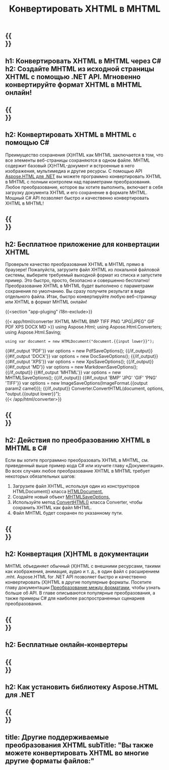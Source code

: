 ﻿---
translation: true
template: /templates/_template-conversion-child.md
title: Конвертировать XHTML в MHTML
description: Преобразование XHTML в MHTML на C#. Легко используйте API в любом приложении .NET. Попробуйте онлайн-конвертер XHTML в MHTML бесплатно!
url: /net/conversion/xhtml-to-mhtml/
family: html
platformtag: net
feature: conversion
informat: XHTML
outformat: MHTML
otherformats: PDF XPS DOCX GIF JPEG PNG TIFF BMP HTML MD
---

{{<section banner>}}
---
h1: Конвертировать XHTML в MHTML через C#
h2: Создайте MHTML из исходной страницы XHTML с помощью .NET API. Мгновенно конвертируйте формат XHTML в MHTML онлайн!
---

{{<section overview>}}
---
h2: Конвертировать XHTML в MHTML с помощью C#
---

Преимущество сохранения (X)HTML как MHTML заключается в том, что все элементы веб-страницы сохраняются в одном файле. MHTML содержит базовый (X)HTML-документ и встроенные в него изображения, мультимедиа и другие ресурсы. С помощью API [Aspose.HTML для .NET](https://products.aspose.com/html/net/) вы можете программно конвертировать XHTML в MHTML с полным контролем над параметрами преобразования. Любое преобразование, которое вы хотите выполнить, включает в себя загрузку документа XHTML и его сохранение в формате MHTML. Мощный C# API позволяет быстро и качественно конвертировать XHTML в MHTML!

{{<section demos>}}
---
h2: Бесплатное приложение для конвертации XHTML
---

Проверьте качество преобразования XHTML в MHTML прямо в браузере! Пожалуйста, загрузите файл XHTML из локальной файловой системы, выберите требуемый выходной формат из списка и запустите пример. Это быстро, просто, безопасно и совершенно бесплатно! Преобразование XHTML в MHTML будет выполнено с параметрами сохранения по умолчанию. Вы сразу получите результат в виде отдельного файла. Итак, быстро конвертируйте любую веб-страницу или XHTML в формат MHTML онлайн!

{{<section "app-pluging" i18n-exclude>}}

{{< app/html/converter XHTML MHTML BMP TIFF PNG "JPG|JPEG" GIF PDF XPS DOCX MD >}}
using Aspose.Html;
using Aspose.Html.Converters;
using Aspose.Html.Saving;

    using var document = new HTMLDocument("document.{{input lower}}");
{{#if_output 'PDF'}}
    var options = new PdfSaveOptions();
{{/if_output}}
{{#if_output 'DOCX'}}
    var options = new DocSaveOptions();
{{/if_output}}
{{#if_output 'XPS'}}
    var options = new XpsSaveOptions();
{{/if_output}}
{{#if_output 'MD'}}
    var options = new MarkdownSaveOptions();
{{/if_output}}
{{#if_output 'MHTML'}}
    var options = new MHTMLSaveOptions();
{{/if_output}}
{{#if_output 'BMP' 'JPG' 'GIF' 'PNG' 'TIFF'}}
    var options = new ImageSaveOptions(ImageFormat.{{output param2 camel}});
{{/if_output}}
    Converter.ConvertHTML(document, options, "output.{{output lower}}");   
{{< /app/html/converter>}} 


{{<section steps>}}
---
h2: Действия по преобразованию XHTML в MHTML в C#
---

Если вы хотите программно преобразовать XHTML в MHTML, см. приведенный выше пример кода C# или изучите главу «Документация». Во всех случаях любое преобразование XHTML в MHTML требует некоторых обязательных шагов:
1. Загрузите файл XHTML, используя один из конструкторов HTMLDocument() класса [HTMLDocument.](https://reference.aspose.com/html/net/aspose.html/htmldocument/)
1. Создайте новый объект [MHTMLSaveOptions.](https://reference.aspose.com/html/net/aspose.html.saving/mhtmlsaveoptions/)
1. Используйте метод [ConvertHTML()](https://reference.aspose.com/html/net/aspose.html.converters/converter/converthtml/) класса Converter, чтобы сохранить XHTML как файл MHTML.
1. Файл MHTML будет сохранен по указанному пути.

{{<section documentation>}}
---
h2: Конвертация (X)HTML в документации
---

MHTML объединяет обычный (X)HTML с внешними ресурсами, такими как изображения, анимация, аудио и т. д., в один файл с расширением .mht. Aspose.HTML for .NET API позволяет быстро и качественно конвертировать (X)HTML в другие популярные форматы. Посетите главу документации <a href="https://docs.aspose.com/html/net/converting-between-formats/" target="_blank">Преобразование между форматами</a>, чтобы узнать больше об API. В главе описываются популярные преобразования, а также примеры C# для наиболее распространенных сценариев преобразования.

{{<section online-converters>}}
---
h2: Бесплатные онлайн-конвертеры
---

{{<section get-started>}}
---
h2: Как установить библиотеку Aspose.HTML для .NET
---

{{<section other-conversions>}}
---
title: Другие поддерживаемые преобразования XHTML
subTitle: "Вы также можете конвертировать XHTML во многие другие форматы файлов:"
---